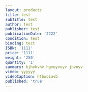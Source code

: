 ```yaml
---
layout: products
title: test
subTitle: test
author: test
publisher: test
publicationDate: '2222'
condition: test
binding: test
ISBN: '1111'
price: '1111'
weight: '250'
quantity: '1'
summary: kjhvhvhv hgvuyvuyv jhvoyv
vimeo: yyyyyy
videoCaption: hfbwoiavb
published: 'true'
---
```


